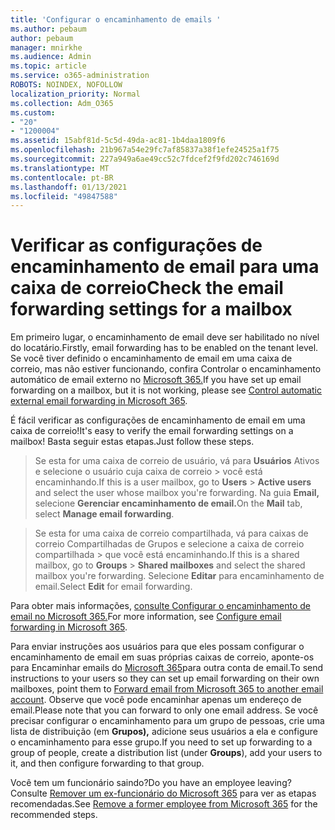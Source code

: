 ```yaml
---
title: 'Configurar o encaminhamento de emails '
ms.author: pebaum
author: pebaum
manager: mnirkhe
ms.audience: Admin
ms.topic: article
ms.service: o365-administration
ROBOTS: NOINDEX, NOFOLLOW
localization_priority: Normal
ms.collection: Adm_O365
ms.custom:
- "20"
- "1200004"
ms.assetid: 15abf81d-5c5d-49da-ac81-1b4daa1809f6
ms.openlocfilehash: 21b967a54e29fc7af85837a38f1efe24525a1f75
ms.sourcegitcommit: 227a949a6ae49cc52c7fdcef2f9fd202c746169d
ms.translationtype: MT
ms.contentlocale: pt-BR
ms.lasthandoff: 01/13/2021
ms.locfileid: "49847588"
---
```

# <a name="check-the-email-forwarding-settings-for-a-mailbox"></a><span data-ttu-id="82688-102">Verificar as configurações de encaminhamento de email para uma caixa de correio</span><span class="sxs-lookup"><span data-stu-id="82688-102">Check the email forwarding settings for a mailbox</span></span>

<span data-ttu-id="82688-103">Em primeiro lugar, o encaminhamento de email deve ser habilitado no nível do locatário.</span><span class="sxs-lookup"><span data-stu-id="82688-103">Firstly, email forwarding has to be enabled on the tenant level.</span></span> <span data-ttu-id="82688-104">Se você tiver definido o encaminhamento de email em uma caixa de correio, mas não estiver funcionando, confira Controlar o encaminhamento automático de email externo no [Microsoft 365.](https://docs.microsoft.com/microsoft-365/security/office-365-security/external-email-forwarding?view=o365-worldwide)</span><span class="sxs-lookup"><span data-stu-id="82688-104">If you have set up email forwarding on a mailbox, but it is not working, please see [Control automatic external email forwarding in Microsoft 365](https://docs.microsoft.com/microsoft-365/security/office-365-security/external-email-forwarding?view=o365-worldwide).</span></span>

<span data-ttu-id="82688-105">É fácil verificar as configurações de encaminhamento de email em uma caixa de correio!</span><span class="sxs-lookup"><span data-stu-id="82688-105">It's easy to verify the email forwarding settings on a mailbox!</span></span> <span data-ttu-id="82688-106">Basta seguir estas etapas.</span><span class="sxs-lookup"><span data-stu-id="82688-106">Just follow these steps.</span></span>
  
> <span data-ttu-id="82688-107">Se esta for uma caixa de correio de usuário, vá para **Usuários** Ativos e selecione o usuário cuja caixa de correio \>  você está encaminhando.</span><span class="sxs-lookup"><span data-stu-id="82688-107">If this is a user mailbox, go to **Users** \> **Active users** and select the user whose mailbox you're forwarding.</span></span> <span data-ttu-id="82688-108">Na guia **Email,** selecione **Gerenciar encaminhamento de email.**</span><span class="sxs-lookup"><span data-stu-id="82688-108">On the **Mail** tab, select **Manage email forwarding**.</span></span>

> <span data-ttu-id="82688-109">Se esta for uma caixa  de correio compartilhada, vá para caixas de correio Compartilhadas de Grupos e selecione a caixa de correio compartilhada \>  que você está encaminhando.</span><span class="sxs-lookup"><span data-stu-id="82688-109">If this is a shared mailbox, go to **Groups** \> **Shared mailboxes** and select the shared mailbox you're forwarding.</span></span> <span data-ttu-id="82688-110">Selecione **Editar** para encaminhamento de email.</span><span class="sxs-lookup"><span data-stu-id="82688-110">Select **Edit** for email forwarding.</span></span>

<span data-ttu-id="82688-111">Para obter mais informações, [consulte Configurar o encaminhamento de email no Microsoft 365.](https://docs.microsoft.com/microsoft-365/admin/email/configure-email-forwarding)</span><span class="sxs-lookup"><span data-stu-id="82688-111">For more information, see [Configure email forwarding in Microsoft 365](https://docs.microsoft.com/microsoft-365/admin/email/configure-email-forwarding).</span></span>
  
<span data-ttu-id="82688-112">Para enviar instruções aos usuários para que eles possam configurar o encaminhamento de email em suas próprias caixas de correio, aponte-os para Encaminhar emails do [Microsoft 365](https://support.office.com/article/Forward-email-from-Office-365-to-another-email-account-1ed4ee1e-74f8-4f53-a174-86b748ff6a0e)para outra conta de email.</span><span class="sxs-lookup"><span data-stu-id="82688-112">To send instructions to your users so they can set up email forwarding on their own mailboxes, point them to [Forward email from Microsoft 365 to another email account](https://support.office.com/article/Forward-email-from-Office-365-to-another-email-account-1ed4ee1e-74f8-4f53-a174-86b748ff6a0e).</span></span> <span data-ttu-id="82688-113">Observe que você pode encaminhar apenas um endereço de email.</span><span class="sxs-lookup"><span data-stu-id="82688-113">Please note that you can forward to only one email address.</span></span> <span data-ttu-id="82688-114">Se você precisar configurar o encaminhamento para um grupo de pessoas, crie uma lista de distribuição (em **Grupos),** adicione seus usuários a ela e configure o encaminhamento para esse grupo.</span><span class="sxs-lookup"><span data-stu-id="82688-114">If you need to set up forwarding to a group of people, create a distribution list (under **Groups**), add your users to it, and then configure forwarding to that group.</span></span>
  
<span data-ttu-id="82688-115">Você tem um funcionário saindo?</span><span class="sxs-lookup"><span data-stu-id="82688-115">Do you have an employee leaving?</span></span> <span data-ttu-id="82688-116">Consulte [Remover um ex-funcionário do Microsoft 365](https://docs.microsoft.com/microsoft-365/admin/add-users/remove-former-employee) para ver as etapas recomendadas.</span><span class="sxs-lookup"><span data-stu-id="82688-116">See [Remove a former employee from Microsoft 365](https://docs.microsoft.com/microsoft-365/admin/add-users/remove-former-employee) for the recommended steps.</span></span>
